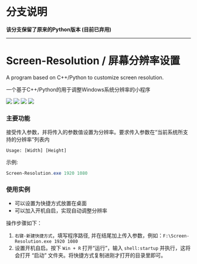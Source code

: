 # 分支说明

**该分支保留了原来的Python版本 (目前已弃用)**

------



# Screen-Resolution / 屏幕分辨率设置

A program based on C++/Python to customize screen resolution. 

一个基于C++/Python的用于调整Windows系统分辨率的小程序
<p align="left">
    <img src="https://img.shields.io/badge/platform-Windows-orange.svg?longCache=true&style=flat-square">
    <img src="https://img.shields.io/github/license/hui-shao/Screen-Resolution?style=flat-square">
    <a href="https://github.com/hui-shao/Screen-Resolution/releases"><img src="https://img.shields.io/github/v/release/hui-shao/Screen-Resolution?include_prereleases&style=flat-square"></a>
    <a href="https://github.com/hui-shao/Screen-Resolution/releases"><img src="https://img.shields.io/github/downloads/hui-shao/Screen-Resolution/total?color=blueviolet&style=flat-square"></a>
</p>

### 主要功能

接受传入参数，并将传入的参数值设置为分辨率。要求传入参数在“当前系统所支持的分辨率”列表内

```
Usage: [Width] [Height]
```

示例: 

```powershell
Screen-Resolution.exe 1920 1080
```

### 使用实例

- 可以设置为快捷方式放置在桌面
- 可以加入开机自启，实现自动调整分辨率

操作步骤如下：

1. `右键-新建快捷方式`，填写程序路径, 并在结尾加上传入参数，例如：`F:\Screen-Resolution.exe 1920 1080`
2. 设置开机自启。按下 `Win + R` 打开“运行”，输入 `shell:startup` 并执行，这将会打开 “启动” 文件夹。将快捷方式复制进刚才打开的目录里即可。